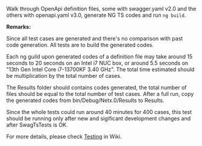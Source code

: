 Walk through OpenApi definition files, some with swagger.yaml v2.0 and the others with openapi.yaml v3.0, generate NG TS codes and run `ng build`.

**Remarks:**

Since all test cases are generated and there's no comparison with past code generation. All tests are to build the generated codes.


Each ng guild upon generated codes of a definition file may take around 15 seconds to 20 seconds on an Intel i7 NUC box, or around 5.5 seconds on "13th Gen Intel Core i7-13700KF 3.40 GHz". The total time estimated should be multiplication by the total number of cases.

The Results folder should contains codes generated, the total number of files should be equal to the total number of test cases. After a full run, copy the generated codes from bin/Debug/Netx.0/Results to Results. 

Since the whole tests could run around 40 minutes for 400 cases, this test should be running only after new and sigificant development changes and after SwagTsTests is OK.

For more details, please check [Testing](https://github.com/zijianhuang/openapiclientgen/wiki/Testing) in Wiki.